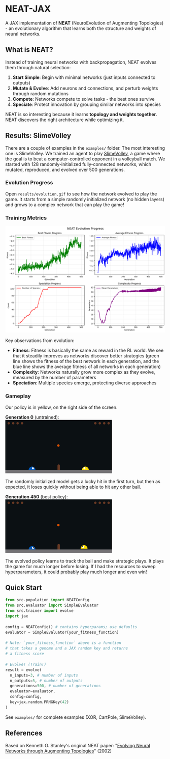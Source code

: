# NEAT-JAX

A JAX implementation of **NEAT** (NeuroEvolution of Augmenting Topologies) - an evolutionary algorithm that learns both the structure and weights of neural networks.

## What is NEAT?

Instead of training neural networks with backpropagation, NEAT evolves them through natural selection:

1. **Start Simple**: Begin with minimal networks (just inputs connected to outputs)
2. **Mutate & Evolve**: Add neurons and connections, and perturb weights through random mutations
3. **Compete**: Networks compete to solve tasks - the best ones survive
4. **Speciate**: Protect innovation by grouping similar networks into species

NEAT is so interesting because it learns **topology and weights together**. NEAT discovers the right architecture while optimizing it.

## Results: SlimeVolley

There are a couple of examples in the `examples/` folder. The most interesting one is SlimeVolley. We trained an agent to play [SlimeVolley](https://github.com/hardmaru/slimevolleygym), a game where the goal is to beat a computer-controlled opponent in a volleyball match. We started with 128 randomly-initialized fully-connected networks, which mutated, reproduced, and evolved over 500 generations.

### Evolution Progress

Open `results/evolution.gif` to see how the network evolved to play the game. It starts from a simple randomly initialized network (no hidden layers) and grows to a complex network that can play the game!

### Training Metrics

![Metrics](results/training_metrics.png)

Key observations from evolution:
- **Fitness**: Fitness is basically the same as reward in the RL world. We see that it steadily improves as networks discover better strategies (green line shows the fitness of the best network in each generation, and the blue line shows the average fitness of all networks in each generation)
- **Complexity**: Networks naturally grow more complex as they evolve, measured by the number of parameters
- **Speciation**: Multiple species emerge, protecting diverse approaches

### Gameplay

Our policy is in yellow, on the right side of the screen.

**Generation 0** (untrained):  
![Untrained](results/slimevolley_0.gif)

The randomly initialized model gets a lucky hit in the first turn, but then as expected, it loses quickly without being able to hit any other ball.

**Generation 450** (best policy):  
![Trained](results/slimevolley_450.gif)

The evolved policy learns to track the ball and make strategic plays. It plays the game for much longer before losing. If I had the resources to sweep hyperparameters, it could probably play much longer and even win!

## Quick Start

```python
from src.population import NEATConfig
from src.evaluator import SimpleEvaluator
from src.trainer import evolve
import jax

config = NEATConfig() # contains hyperparams; use defaults
evaluator = SimpleEvaluator(your_fitness_function)

# Note: `your_fitness_function` above is a function
# that takes a genome and a JAX random key and returns
# a fitness score

# Evolve! (Train!)
result = evolve(
  n_inputs=3, # number of inputs
  n_outputs=5, # number of outputs
  generations=500, # number of generations
  evaluator=evaluator,
  config=config,
  key=jax.random.PRNGKey(42)
)
```

See `examples/` for complete examples (XOR, CartPole, SlimeVolley).

## References

Based on Kenneth O. Stanley's original NEAT paper: "[Evolving Neural Networks through Augmenting Topologies](https://nn.cs.utexas.edu/downloads/papers/stanley.cec02.pdf)" (2002)
